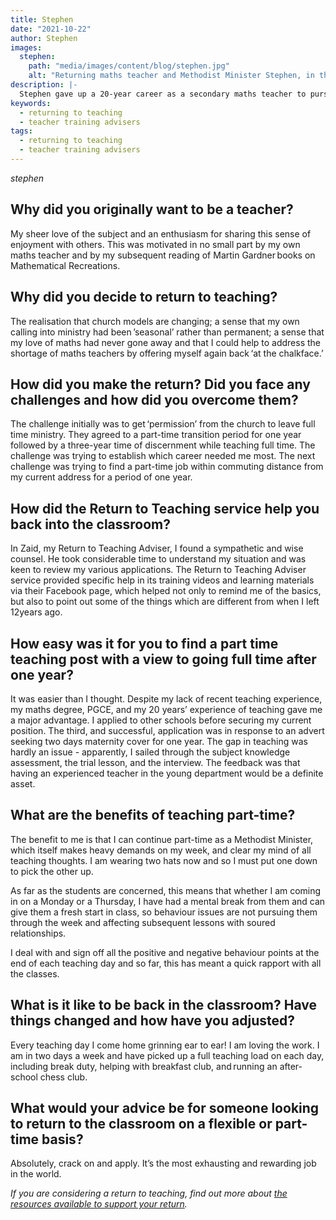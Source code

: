 ```yaml
---
title: Stephen
date: "2021-10-22"
author: Stephen
images:
  stephen:
    path: "media/images/content/blog/stephen.jpg"
    alt: "Returning maths teacher and Methodist Minister Stephen, in the school library"
description: |-
  Stephen gave up a 20-year career as a secondary maths teacher to pursue a call into full time Methodist Ministry. However, his love of maths never left him and 12 years later he returned to teaching part-time.
keywords:
  - returning to teaching
  - teacher training advisers
tags:
  - returning to teaching
  - teacher training advisers
---
```


$stephen$

## Why did you originally want to be a teacher?

My sheer love of the subject and an enthusiasm for sharing this sense of enjoyment with others. This was motivated in no small part by my own maths teacher and by my subsequent reading of Martin Gardner books on Mathematical Recreations.

## Why did you decide to return to teaching?

The realisation that church models are changing; a sense that my own calling into ministry had been ’seasonal’ rather than permanent; a sense that my love of maths had never gone away and that I could help to address the shortage of maths teachers by offering myself again back ‘at the chalkface.’

## How did you make the return? Did you face any challenges and how did you overcome them?

The challenge initially was to get ‘permission’ from the church to leave full time ministry. They agreed to a part-time transition period for one year followed by a three-year time of discernment while teaching full time. The challenge was trying to establish which career needed me most. The next challenge was trying to find a part-time job within commuting distance from my current address for a period of one year.

## How did the Return to Teaching service help you back into the classroom?

In Zaid, my Return to Teaching Adviser, I found a sympathetic and wise counsel. He took considerable time to understand my situation and was keen to review my various applications. The Return to Teaching Adviser service provided specific help in its training videos and learning materials via their Facebook page, which helped not only to remind me of the basics, but also to point out some of the things which are different from when I left 12years ago.

## How easy was it for you to find a part time teaching post with a view to going full time after one year?

It was easier than I thought. Despite my lack of recent teaching experience, my maths degree, PGCE, and my 20 years’ experience of teaching gave me a major advantage. I applied to other schools before securing my current position. The third, and successful, application was in response to an advert seeking two days maternity cover for one year. The gap in teaching was hardly an issue - apparently, I sailed through the subject knowledge assessment, the trial lesson, and the interview. The feedback was that having an experienced teacher in the young department would be a definite asset.

## What are the benefits of teaching part-time?

The benefit to me is that I can continue part-time as a Methodist Minister, which itself makes heavy demands on my week, and clear my mind of all teaching thoughts. I am wearing two hats now and so I must put one down to pick the other up.

As far as the students are concerned, this means that whether I am coming in on a Monday or a Thursday, I have had a mental break from them and can give them a fresh start in class, so behaviour issues are not pursuing them through the week and affecting subsequent lessons with soured relationships.

I deal with and sign off all the positive and negative behaviour points at the end of each teaching day and so far, this has meant a quick rapport with all the classes.

## What is it like to be back in the classroom? Have things changed and how have you adjusted?

Every teaching day I come home grinning ear to ear! I am loving the work. I am in two days a week and have picked up a full teaching load on each day, including break duty, helping with breakfast club, and running an after-school chess club.

## What would your advice be for someone looking to return to the classroom on a flexible or part-time basis?

Absolutely, crack on and apply. It’s the most exhausting and rewarding job in the world.

_If you are considering a return to teaching, find out more about [the resources available to support your return](https://getintoteaching.education.gov.uk/returning-to-teaching)._
